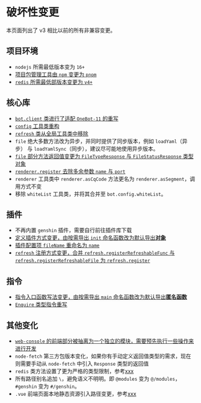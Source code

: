 # 破坏性变更

本页面列出了 v3 相比以前的所有非兼容变更。

## 项目环境

* `nodejs` 所需最低版本变为 `16+`
* [项目包管理工具由 `npm` 变更为 `pnpm`](../environment/README.md)
* [`redis` 所需最低部版本变更为 `v4+`](../environment/redis.md)

## 核心库

* [`bot.client` 类进行了适配 `OneBot-11` 的重写](../core/README.md)
* [`config` 工具类重构](../core/config.md)
* [`refresh` 类从全局工具类中移除](../core/refresh.md)
* `file` 绝大多数方法改为异步，并同时提供了同步版本，例如 `loadYaml`（异步） 与 `loadYamlSync`（同步），建议尽可能地使用异步版本。
* [`file` 部分方法返回值变更为 `FileTypeResponse` 与 `FileStatusResponse` 类型对象](../../api/global/file.md#类型定义)
* [`renderer.register` 去除多余参数 `name` 与 `port`](../../guide/plugin/pic-render.md#常规注册方式)
* `renderer` 工具类中 `renderer.asCqCode` 方法更名为 `renderer.asSegment`，调用方式不变
* 移除 `whiteList` 工具类，并将其合并至 `bot.config.whiteList`。

## 插件

* 不再内置 `genshin` 插件，需要自行前往插件库下载
* [定义插件方式变更，由按需导出 `init` 命名函数改为默认导出**对象**](../plugin/README.md)
* [插件配置项 `fileName` 重命名为 `name`](../plugin/README.md)
* [`refresh` 注册方式变更，合并 `refresh.registerRefreshableFunc` 与 `refresh.registerRefreshableFile` 为 `refresh.register`](../core/refresh.md)

## 指令

* [指令入口函数写法变更，由按需导出 `main` 命名函数改为默认导出**匿名函数**](../directive/README.md)
* [`Enquire` 类型指令重写](../directive/enquire.md)

## 其他变化

* [`web-console` 的前端部分被抽离为一个独立的模块，需要预先执行一些操作来进行开发](../../guide/quick-start/web-console.md)
* `node-fetch` 第三方包版本变化，如果你有手动定义返回值类型的需求，现在则需要手动从 `node-fetch` 中引入 `Response` 类型的返回值
* `redis` 类方法设置了更为严格的类型限制，参考[xxx]()
* 所有路径别名追加 `\`，避免语义不明明。即 `@modules` 变为 `@/modules`，`#genshin` 变为 `#/genshin`。
* `.vue` 前端页面本地静态资源引入路径变更，参考[xxx]()
